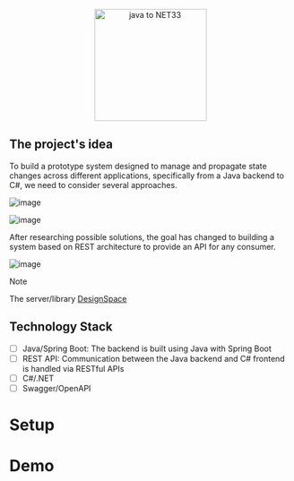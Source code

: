 <p align="center">
<img width="200" alt="java to NET33" src="https://github.com/a-ndr3/JavaLinkBridge/assets/66060105/7afedc69-04d3-42fe-a846-f9c45423133c">
</p>

## The project's idea
To build a prototype system designed to manage and propagate state changes across different applications, specifically from a Java backend to C#, we need to consider several approaches.

![image](https://github.com/a-ndr3/JavaLinkBridge/assets/66060105/509c9239-92fe-47bf-9660-adcb03f1e04f)

![image](https://github.com/a-ndr3/JavaLinkBridge/assets/66060105/14431a28-b68f-48c7-ba18-1fb3c6a7fe45)

After researching possible solutions, the goal has changed to building a system based on REST architecture to provide an API for any consumer.

![image](https://github.com/a-ndr3/JavaLinkBridge/assets/66060105/9b460881-7bab-4b22-a937-aa2a5a7e3b50)

> [!NOTE]
> The server/library [DesignSpace](https://www.jku.at/en/institute-of-software-systems-engineering/research/tools/designspace/)

## Technology Stack

- [ ] Java/Spring Boot: The backend is built using Java with Spring Boot
- [ ] REST API: Communication between the Java backend and C# frontend is handled via RESTful APIs
- [ ] C#/.NET
- [ ] Swagger/OpenAPI

# Setup

# Demo
